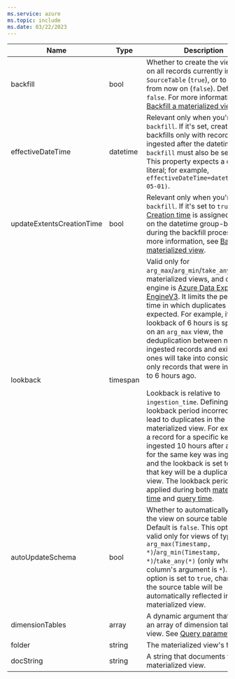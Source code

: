 ```yaml
---
ms.service: azure
ms.topic: include
ms.date: 03/22/2023
---
```


| Name                      | Type     | Description             |
|---------------------------|--------- |----------------------------|
| backfill                  | bool     | Whether to create the view based on all records currently in `SourceTable` (`true`), or to create it from now on (`false`). Default is `false`. For more information, see [Backfill a materialized view](../kusto/management/materialized-views/materialized-view-create.md#backfill-a-materialized-view).            |
| effectiveDateTime         | datetime | Relevant only when you're using `backfill`. If it's set, creation backfills only with records ingested after the datetime. `backfill` must also be set to `true`. This property expects a datetime literal; for example, `effectiveDateTime=datetime(2019-05-01)`.                                                       |
| updateExtentsCreationTime | bool     | Relevant only when you're using `backfill`. If it's set to `true`, [Extent Creation time](../kusto/management/extents-overview.md#extent-creation-time) is assigned based on the datetime group-by key during the backfill process. For more information, see [Backfill a materialized view](../kusto/management/materialized-views/materialized-view-create.md#backfill-a-materialized-view).   |
| lookback                  | timespan | Valid only for `arg_max`/`arg_min`/`take_any` materialized views, and only if the engine is [Azure Data Explorer EngineV3](../engine-v3.md). It limits the period of time in which duplicates are expected. For example, if a lookback of 6 hours is specified on an `arg_max` view, the deduplication between newly ingested records and existing ones will take into consideration only records that were ingested up to 6 hours ago. <br><br>Lookback is relative to `ingestion_time`. Defining the lookback period incorrectly might lead to duplicates in the materialized view. For example, if a record for a specific key is ingested 10 hours after a record for the same key was ingested, and the lookback is set to 6 hours, that key will be a duplicate in the view. The lookback period is applied during both [materialization time](../kusto/management/materialized-views/materialized-view-overview.md#how-materialized-views-work) and [query time](../kusto/management/materialized-views/materialized-view-overview.md#materialized-views-queries). |
| autoUpdateSchema          | bool     | Whether to automatically update the view on source table changes. Default is `false`. This option is valid only for views of type `arg_max(Timestamp, *)`/`arg_min(Timestamp, *)`/`take_any(*)` (only when the column's argument is `*`). If this option is set to `true`, changes to the source table will be automatically reflected in the materialized view.   |
| dimensionTables           | array    | A dynamic argument that includes an array of dimension tables in the view. See [Query parameter](../kusto/management/materialized-views/materialized-view-create.md#query-parameter).   |
| folder                    | string   | The materialized view's folder.    |
| docString                 | string   | A string that documents the materialized view.       |
